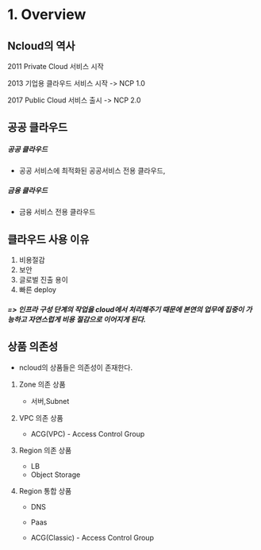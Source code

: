 # 1. Overview

## Ncloud의 역사

2011 Private Cloud 서비스 시작

2013 기업용 클라우드 서비스 시작 -> NCP 1.0

2017 Public Cloud 서비스 출시 -> NCP 2.0



## 공공 클라우드

##### 공공 클라우드

- 공공 서비스에 최적화된 공공서비스 전용 클라우드,

##### 금융 클라우드

- 금융 서비스 전용 클라우드 



##  클라우드 사용 이유

1. 비용절감
2. 보안
3. 글로벌 진출 용이
4. 빠른 deploy

##### => 인프라 구성 단계의 작업을 cloud에서 처리해주기 때문에 본연의 업무에 집중이 가능하고 자연스럽게 비용 절감으로 이어지게 된다.



## 상품 의존성

- ncloud의 상품들은 의존성이 존재한다.

1. Zone 의존 상품

   - 서버,Subnet

2. VPC 의존 상품

   - ACG(VPC) - Access Control Group

3. Region 의존 상품

   - LB
   - Object Storage

4. Region 통합 상품

   - DNS
   - Paas

   - ACG(Classic) - Access Control Group

